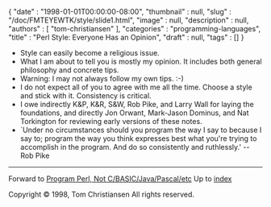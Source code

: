 {
   "date" : "1998-01-01T00:00:00-08:00",
   "thumbnail" : null,
   "slug" : "/doc/FMTEYEWTK/style/slide1.html",
   "image" : null,
   "description" : null,
   "authors" : [
      "tom-christiansen"
   ],
   "categories" : "programming-languages",
   "title" : "Perl Style: Everyone Has an Opinion",
   "draft" : null,
   "tags" : []
}


-   Style can easily become a religious issue.
-   What I am about to tell you is mostly my opinion. It includes both general philosophy and concrete tips.
-   Warning: I may not always follow my own tips. :-)
-   I do not expect all of you to agree with me all the time. Choose a style and stick with it. Consistency is critical.
-   I owe indirectly K&P, K&R, S&W, Rob Pike, and Larry Wall for laying the foundations, and directly Jon Orwant, Mark-Jason Dominus, and Nat Torkington for reviewing early versions of these notes.
-   \`Under no circumstances should you program the way I say to because I say to; program the way you think expresses best what you're trying to accomplish in the program. And do so consistently and ruthlessly.' --Rob Pike

------------------------------------------------------------------------

Forward to [Program Perl, Not C/BASIC/Java/Pascal/etc](/doc/FMTEYEWTK/style/slide2.html)
Up to [index](/doc/FMTEYEWTK/style/slide-index.html)

Copyright © 1998, Tom Christiansen
All rights reserved.
